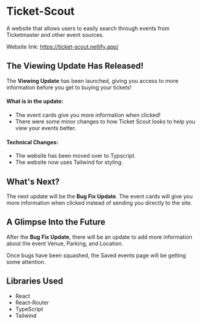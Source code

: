 # Ticket-Scout

A website that allows users to easily search through events from Ticketmaster and other event sources.

Website link: https://ticket-scout.netlify.app/

## The Viewing Update Has Released!

The <b>Viewing Update</b> has been launched, giving you access to more information before you get to buying your tickets!

#### What is in the update:

-   The event cards give you more information when clicked!
-   There were some minor changes to how Ticket Scout looks to help you view your events better.

#### Technical Changes:

-   The website has been moved over to Typscript.
-   The website now uses Tailwind for styling.

## What's Next?

The next update will be the <b>Bug Fix Update</b>. The event cards will give you more information when clicked instead of sending you directly to the site.

## A Glimpse Into the Future

After the <b>Bug Fix Update</b>, there will be an update to add more information about the event Venue, Parking, and Location.

Once bugs have been squashed, the Saved events page will be getting some attention.

## Libraries Used

-   React
-   React-Router
-   TypeScript
-   Tailwind

